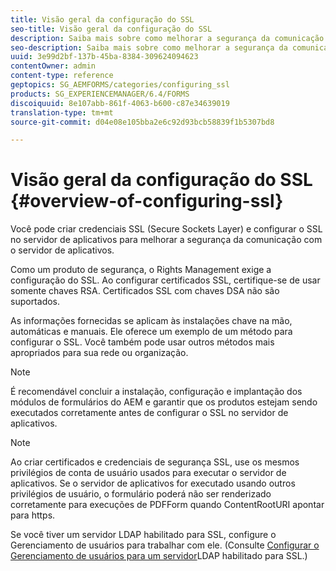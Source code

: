 ```yaml
---
title: Visão geral da configuração do SSL
seo-title: Visão geral da configuração do SSL
description: Saiba mais sobre como melhorar a segurança da comunicação ao configurar o SSL.
seo-description: Saiba mais sobre como melhorar a segurança da comunicação ao configurar o SSL.
uuid: 3e99d2bf-137b-45ba-8384-309624094623
contentOwner: admin
content-type: reference
geptopics: SG_AEMFORMS/categories/configuring_ssl
products: SG_EXPERIENCEMANAGER/6.4/FORMS
discoiquuid: 8e107abb-861f-4063-b600-c87e34639019
translation-type: tm+mt
source-git-commit: d04e08e105bba2e6c92d93bcb58839f1b5307bd8

---
```



# Visão geral da configuração do SSL {#overview-of-configuring-ssl}

Você pode criar credenciais SSL (Secure Sockets Layer) e configurar o SSL no servidor de aplicativos para melhorar a segurança da comunicação com o servidor de aplicativos.

Como um produto de segurança, o Rights Management exige a configuração do SSL. Ao configurar certificados SSL, certifique-se de usar somente chaves RSA. Certificados SSL com chaves DSA não são suportados.

As informações fornecidas se aplicam às instalações chave na mão, automáticas e manuais. Ele oferece um exemplo de um método para configurar o SSL. Você também pode usar outros métodos mais apropriados para sua rede ou organização.

>[!NOTE]
>
>É recomendável concluir a instalação, configuração e implantação dos módulos de formulários do AEM e garantir que os produtos estejam sendo executados corretamente antes de configurar o SSL no servidor de aplicativos.

>[!NOTE]
>
>Ao criar certificados e credenciais de segurança SSL, use os mesmos privilégios de conta de usuário usados para executar o servidor de aplicativos. Se o servidor de aplicativos for executado usando outros privilégios de usuário, o formulário poderá não ser renderizado corretamente para execuções de PDFForm quando ContentRootURI apontar para https.

Se você tiver um servidor LDAP habilitado para SSL, configure o Gerenciamento de usuários para trabalhar com ele. (Consulte [Configurar o Gerenciamento de usuários para um servidor](/help/forms/using/admin-help/configure-user-management-ssl-enabled.md#configure-user-management-for-an-ssl-enabled-ldap-server)LDAP habilitado para SSL.)
